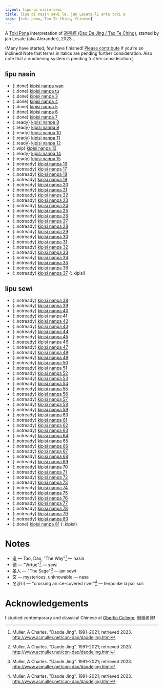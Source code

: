 ```yaml
---
layout: lipu-pi-nasin-sewi
title: lipu pi nasin sewi la, jan Lesate li ante toki a
tags: [toki pona, Tao Te Ching, Chinese]
---
```


A [Toki Pona] interpretation of [道德經 (Dao De Jing / Tao Te Ching)](https://en.wikipedia.org/wiki/Tao_Te_Ching), started by jan Lesate (aka Alexander), 2023…

(Many have started, few have finished! [Please contribute](https://github.com/alxndr/blog/tree/main/lipu-pi-nasin-sewi) if you're so inclined! Note that terms in italics are pending further consideration. Also note that a numbering system is pending further consideration.)


## lipu nasin

* {:.done} [kipisi nanpa wan](/lipu-pi-nasin-sewi/1)
* {:.done} [kipisi nanpa tu](/lipu-pi-nasin-sewi/2)
* {:.done} [kipisi nanpa 3](/lipu-pi-nasin-sewi/3)
* {:.done} [kipisi nanpa 4](/lipu-pi-nasin-sewi/4)
* {:.done} [kipisi nanpa 5](/lipu-pi-nasin-sewi/5)
* {:.done} [kipisi nanpa 6](/lipu-pi-nasin-sewi/6)
* {:.done} [kipisi nanpa 7](/lipu-pi-nasin-sewi/7)
* {:.ready} [kipisi nanpa 8](/lipu-pi-nasin-sewi/8)
* {:.ready} [kipisi nanpa 9](/lipu-pi-nasin-sewi/9)
* {:.ready} [kipisi nanpa 10](/lipu-pi-nasin-sewi/10)
* {:.ready} [kipisi nanpa 11](/lipu-pi-nasin-sewi/11)
* {:.ready} [kipisi nanpa 12](/lipu-pi-nasin-sewi/12)
* {:.wip} [kipisi nanpa 13](/lipu-pi-nasin-sewi/13)
* {:.ready} [kipisi nanpa 14](/lipu-pi-nasin-sewi/14)
* {:.ready} [kipisi nanpa 15](/lipu-pi-nasin-sewi/15)
* {:.notready} [kipisi nanpa 16](/lipu-pi-nasin-sewi/16)
* {:.notready} [kipisi nanpa 17](/lipu-pi-nasin-sewi/17)
* {:.notready} [kipisi nanpa 18](/lipu-pi-nasin-sewi/18)
* {:.notready} [kipisi nanpa 19](/lipu-pi-nasin-sewi/19)
* {:.notready} [kipisi nanpa 20](/lipu-pi-nasin-sewi/20)
* {:.notready} [kipisi nanpa 21](/lipu-pi-nasin-sewi/21)
* {:.notready} [kipisi nanpa 22](/lipu-pi-nasin-sewi/22)
* {:.notready} [kipisi nanpa 23](/lipu-pi-nasin-sewi/23)
* {:.notready} [kipisi nanpa 24](/lipu-pi-nasin-sewi/24)
* {:.notready} [kipisi nanpa 25](/lipu-pi-nasin-sewi/25)
* {:.notready} [kipisi nanpa 26](/lipu-pi-nasin-sewi/26)
* {:.notready} [kipisi nanpa 27](/lipu-pi-nasin-sewi/27)
* {:.notready} [kipisi nanpa 28](/lipu-pi-nasin-sewi/28)
* {:.notready} [kipisi nanpa 29](/lipu-pi-nasin-sewi/29)
* {:.notready} [kipisi nanpa 30](/lipu-pi-nasin-sewi/30)
* {:.notready} [kipisi nanpa 31](/lipu-pi-nasin-sewi/31)
* {:.notready} [kipisi nanpa 32](/lipu-pi-nasin-sewi/32)
* {:.notready} [kipisi nanpa 33](/lipu-pi-nasin-sewi/33)
* {:.notready} [kipisi nanpa 34](/lipu-pi-nasin-sewi/34)
* {:.notready} [kipisi nanpa 35](/lipu-pi-nasin-sewi/35)
* {:.notready} [kipisi nanpa 36](/lipu-pi-nasin-sewi/36)
* {:.notready} [kipisi nanpa 37](/lipu-pi-nasin-sewi/37)
{:.kipisi}

## lipu sewi

* {:.notready} [kipisi nanpa 38](/lipu-pi-nasin-sewi/38)
* {:.notready} [kipisi nanpa 39](/lipu-pi-nasin-sewi/39)
* {:.notready} [kipisi nanpa 40](/lipu-pi-nasin-sewi/40)
* {:.notready} [kipisi nanpa 41](/lipu-pi-nasin-sewi/41)
* {:.notready} [kipisi nanpa 42](/lipu-pi-nasin-sewi/42)
* {:.notready} [kipisi nanpa 43](/lipu-pi-nasin-sewi/43)
* {:.notready} [kipisi nanpa 44](/lipu-pi-nasin-sewi/44)
* {:.notready} [kipisi nanpa 45](/lipu-pi-nasin-sewi/45)
* {:.notready} [kipisi nanpa 46](/lipu-pi-nasin-sewi/46)
* {:.notready} [kipisi nanpa 47](/lipu-pi-nasin-sewi/47)
* {:.notready} [kipisi nanpa 48](/lipu-pi-nasin-sewi/48)
* {:.notready} [kipisi nanpa 49](/lipu-pi-nasin-sewi/49)
* {:.notready} [kipisi nanpa 50](/lipu-pi-nasin-sewi/50)
* {:.notready} [kipisi nanpa 51](/lipu-pi-nasin-sewi/51)
* {:.notready} [kipisi nanpa 52](/lipu-pi-nasin-sewi/52)
* {:.notready} [kipisi nanpa 53](/lipu-pi-nasin-sewi/53)
* {:.notready} [kipisi nanpa 54](/lipu-pi-nasin-sewi/54)
* {:.notready} [kipisi nanpa 55](/lipu-pi-nasin-sewi/55)
* {:.notready} [kipisi nanpa 56](/lipu-pi-nasin-sewi/56)
* {:.notready} [kipisi nanpa 57](/lipu-pi-nasin-sewi/57)
* {:.notready} [kipisi nanpa 58](/lipu-pi-nasin-sewi/58)
* {:.notready} [kipisi nanpa 59](/lipu-pi-nasin-sewi/59)
* {:.notready} [kipisi nanpa 60](/lipu-pi-nasin-sewi/60)
* {:.notready} [kipisi nanpa 61](/lipu-pi-nasin-sewi/61)
* {:.notready} [kipisi nanpa 62](/lipu-pi-nasin-sewi/62)
* {:.notready} [kipisi nanpa 63](/lipu-pi-nasin-sewi/63)
* {:.notready} [kipisi nanpa 64](/lipu-pi-nasin-sewi/64)
* {:.notready} [kipisi nanpa 65](/lipu-pi-nasin-sewi/65)
* {:.notready} [kipisi nanpa 66](/lipu-pi-nasin-sewi/66)
* {:.notready} [kipisi nanpa 67](/lipu-pi-nasin-sewi/67)
* {:.notready} [kipisi nanpa 68](/lipu-pi-nasin-sewi/68)
* {:.notready} [kipisi nanpa 69](/lipu-pi-nasin-sewi/69)
* {:.notready} [kipisi nanpa 70](/lipu-pi-nasin-sewi/70)
* {:.notready} [kipisi nanpa 71](/lipu-pi-nasin-sewi/71)
* {:.notready} [kipisi nanpa 72](/lipu-pi-nasin-sewi/72)
* {:.notready} [kipisi nanpa 73](/lipu-pi-nasin-sewi/73)
* {:.notready} [kipisi nanpa 74](/lipu-pi-nasin-sewi/74)
* {:.notready} [kipisi nanpa 75](/lipu-pi-nasin-sewi/75)
* {:.notready} [kipisi nanpa 76](/lipu-pi-nasin-sewi/76)
* {:.notready} [kipisi nanpa 77](/lipu-pi-nasin-sewi/77)
* {:.notready} [kipisi nanpa 78](/lipu-pi-nasin-sewi/78)
* {:.notready} [kipisi nanpa 79](/lipu-pi-nasin-sewi/79)
* {:.notready} [kipisi nanpa 80](/lipu-pi-nasin-sewi/80)
* {:.done} [kipisi nanpa 81](/lipu-pi-nasin-sewi/81)
{:.kipisi}


# Notes

* 道 — Tao, Dao, "The Way"[^Muller] — nasin
* 德 — "Virtue"[^Muller] — sewi
* 圣人 — "The Sage"[^Muller] — jan sewi
* 玄 — mysterious, unknowable — nasa
* 冬渉川 — "crossing an ice-covered river"[^Muller] — tenpo ike la pali suli

# Acknowledgements

I studied contemporary and classical Chinese at [Oberlin College](https://oberlin.edu); 谢谢老师!

<style>
  ul.kipisi {
    list-style: '☯︎  ';
    padding-left: 1.5em;
    column-width: 8.6em;
  }
  ul.kipisi li {
  }
  ul.kipisi .done a {
    font-size: 1.1em;
  }
  ul.kipisi .wip a {
    font-style: italic;
    opacity: 0.8;
  }
  ul.kipisi .ready a {
    color: gray;
    text-decoration: none;
  }
  ul.kipisi .notready a {
    color: gray;
    opacity: 0.6;
    text-decoration: none;
    font-style: italic;
  }
</style>

[^Muller]: Muller, A Charles. "Daode Jing". 1991–2021; retrieved 2023. http://www.acmuller.net/con-dao/daodejing.html

[Toki Pona]: https://tokipona.org
